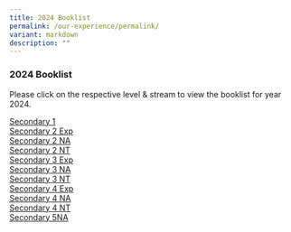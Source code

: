 ```yaml
---
title: 2024 Booklist
permalink: /our-experience/permalink/
variant: markdown
description: ""
---
```

### 2024 Booklist

Please click on the respective level &amp; stream to view the booklist for year 2024. 

[Secondary 1](/files/Springfield_Sec_Sch__SFSS__Booklist_2024___FINAL_S1.pdf)<br>
[Secondary 2 Exp](/files/sfss%20sec%202%20exp.PDF) <br>
[Secondary 2 NA](/files/sfss%20sec%202%20na.PDF) <br>
[Secondary 2 NT](/files/sfss%20sec%202%20nt.PDF) <br>
[Secondary 3 Exp](/files/sfss%20sec%203%20e.PDF) <br>
[Secondary 3 NA](/files/sfss%20sec%203%20na.PDF) <br>
[Secondary 3 NT](/files/sfss%20sec%203%20nt.PDF) <br>
[Secondary 4 Exp](/files/sfss%20sec%204%20e.PDF) <br>
[Secondary 4 NA](/files/sfss%20sec%204%20na.PDF) <br>
[Secondary 4 NT](/files/sfss%20sec%204%20nt.PDF) <br>
[Secondary 5NA](/files/sfss%20sec%205%20na.PDF)